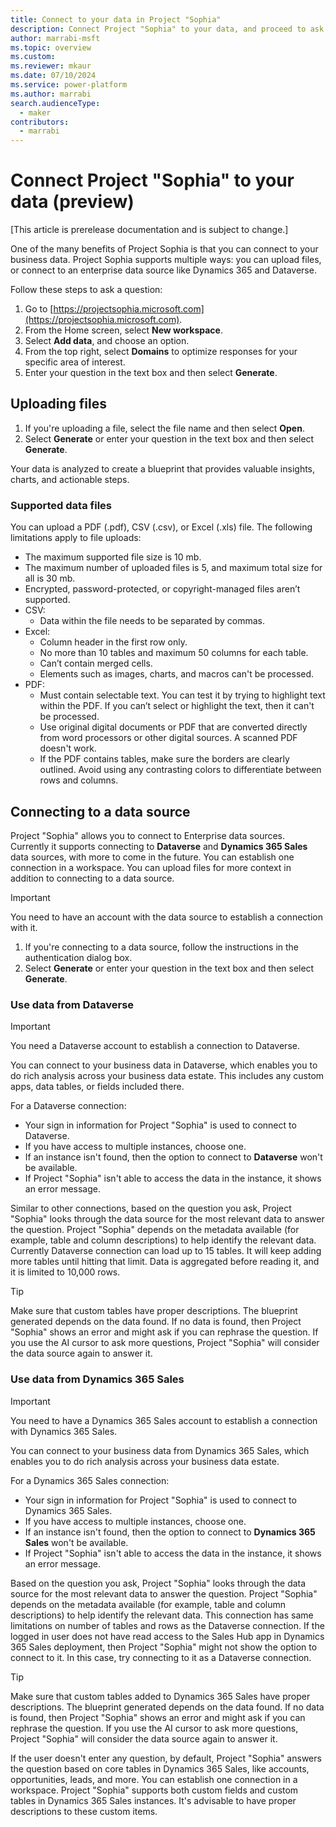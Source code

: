 ```yaml
---
title: Connect to your data in Project "Sophia"
description: Connect Project "Sophia" to your data, and proceed to ask questions and reason over strategic decisions.
author: marrabi-msft
ms.topic: overview
ms.custom: 
ms.reviewer: mkaur
ms.date: 07/10/2024
ms.service: power-platform
ms.author: marrabi
search.audienceType:
  - maker
contributors:
  - marrabi
---
```


# Connect Project "Sophia" to your data (preview)

[This article is prerelease documentation and is subject to change.]

One of the many benefits of Project Sophia is that you can connect to your business data. Project Sophia supports multiple ways: you can upload files, or connect to an enterprise data source like Dynamics 365 and Dataverse.

Follow these steps to ask a question:

1. Go to [https://projectsophia.microsoft.com](https://projectsophia.microsoft.com).
1. From the Home screen, select **New workspace**.
1. Select **Add data**, and choose an option.
1. From the top right, select **Domains** to optimize responses for your specific area of interest. 
1. Enter your question in the text box and then select **Generate**.


## Uploading files

1. If you're uploading a file, select the file name and then select **Open**. 
1. Select **Generate** or enter your question in the text box and then select **Generate**.

Your data is analyzed to create a blueprint that provides valuable insights, charts, and actionable steps.

### Supported data files

You can upload a PDF (.pdf), CSV (.csv), or Excel (.xls) file. The following limitations apply to file uploads:

- The maximum supported file size is 10 mb.
- The maximum number of uploaded files is 5, and maximum total size for all is 30 mb.
- Encrypted, password-protected, or copyright-managed files aren’t supported.
- CSV:
  - Data within the file needs to be separated by commas. 
- Excel:
  - Column header in the first row only.
  - No more than 10 tables and maximum 50 columns for each table.
  - Can’t contain merged cells.
  - Elements such as images, charts, and macros can't be processed.
- PDF:
  - Must contain selectable text. You can test it by trying to highlight text within the PDF. If you can’t select or highlight the text, then it can't be processed.
  - Use original digital documents or PDF that are converted directly from word processors or other digital sources. A scanned PDF doesn't work.
  - If the PDF contains tables, make sure the borders are clearly outlined. Avoid using any contrasting colors to differentiate between rows and columns.

## Connecting to a data source

Project "Sophia" allows you to connect to Enterprise data sources. Currently it supports connecting to **Dataverse** and **Dynamics 365 Sales** data sources, with more to come in the future. You can establish one connection in a workspace. You can upload files for more context in addition to connecting to a data source.

> [!IMPORTANT]
> You need to have an account with the data source to establish a connection with it.

1. If you're connecting to a data source, follow the instructions in the authentication dialog box.
1. Select **Generate** or enter your question in the text box and then select **Generate**.

### Use data from Dataverse

> [!IMPORTANT]
> You need a Dataverse account to establish a connection to Dataverse.

You can connect to your business data in Dataverse, which enables you to do rich analysis across your business data estate. This includes any custom apps, data tables, or fields included there.

For a Dataverse connection:
- Your sign in information for Project "Sophia" is used to connect to Dataverse.
- If you have access to multiple instances, choose one.
- If an instance isn't found, then the option to connect to **Dataverse** won't be available.
- If Project "Sophia" isn't able to access the data in the instance, it shows an error message.

Similar to other connections, based on the question you ask, Project "Sophia" looks through the data source for the most relevant data to answer the question. Project "Sophia" depends on the metadata available (for example, table and column descriptions) to help identify the relevant data. Currently Dataverse connection can load up to 15 tables. It will keep adding more tables until hitting that limit. Data is aggregated before reading it, and it is limited to 10,000 rows.

> [!TIP]
> Make sure that custom tables have proper descriptions. The blueprint generated depends on the data found. If no data is found, then Project "Sophia" shows an error and might ask if you can rephrase the question. If you use the AI cursor to ask more questions, Project "Sophia" will consider the data source again to answer it.

### Use data from Dynamics 365 Sales

> [!IMPORTANT]
> You need to have a Dynamics 365 Sales account to establish a connection with Dynamics 365 Sales.

You can connect to your business data from Dynamics 365 Sales, which enables you to do rich analysis across your business data estate.

For a Dynamics 365 Sales connection:
- Your sign in information for Project "Sophia" is used to connect to Dynamics 365 Sales.
- If you have access to multiple instances, choose one.
- If an instance isn't found, then the option to connect to **Dynamics 365 Sales** won't be available.
- If Project "Sophia" isn't able to access the data in the instance, it shows an error message.

Based on the question you ask, Project "Sophia" looks through the data source for the most relevant data to answer the question. Project "Sophia" depends on the metadata available (for example, table and column descriptions) to help identify the relevant data. This connection has same limitations on number of tables and rows as the Dataverse connection. If the logged in user does not have read access to the Sales Hub app in Dynamics 365 Sales deployment, then Project "Sophia" might not show the option to connect to it. In this case, try connecting to it as a Dataverse connection.

> [!TIP]
> Make sure that custom tables added to Dynamics 365 Sales have proper descriptions. The blueprint generated depends on the data found. If no data is found, then Project "Sophia" shows an error and might ask if you can rephrase the question. If you use the AI cursor to ask more questions, Project "Sophia" will consider the data source again to answer it.

If the user doesn't enter any question, by default, Project "Sophia" answers the question based on core tables in Dynamics 365 Sales, like accounts, opportunities, leads, and more. You can establish one connection in a workspace. Project "Sophia" supports both custom fields and custom tables in Dynamics 365 Sales instances. It's advisable to have proper descriptions to these custom items.
